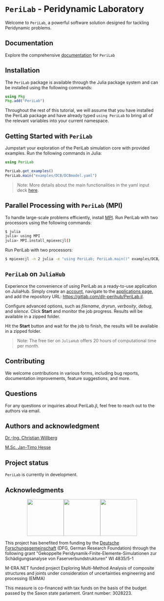 <!--
SPDX-FileCopyrightText: 2023 Christian Willberg <christian.willberg@dlr.de>, Jan-Timo Hesse <jan-timo.hesse@dlr.de>

SPDX-License-Identifier: BSD-3-Clause
-->

# `PeriLab` - Peridynamic Laboratory
Welcome to `PeriLab`, a powerful software solution designed for tackling Peridynamic problems. 

## Documentation

Explore the comprehensive [documentation](https://dlr-perihub.gitlab.io/PeriLab.jl/) for `PeriLab`

## Installation

The `PeriLab`  package is available through the Julia package system and can be installed using the following commands:

```julia
using Pkg
Pkg.add("PeriLab")
```

Throughout the rest of this tutorial, we will assume that you have installed the
PeriLab package and have already typed `using PeriLab` to bring all of the
relevant variables into your current namespace.

## Getting Started with `PeriLab` 

Jumpstart your exploration of the PeriLab simulation core with provided examples. Run the following commands in Julia:

```julia PeriLab
using PeriLab

PeriLab.get_examples()
PeriLab.main("examples/DCB/DCBmodel.yaml")
```
>Note: More details about the main functionalities in the yaml input deck [here](https://gitlab.com/dlr-perihub/PeriLab.jl/-/blob/main/src/Support/Parameters/parameter_handling.jl?ref_type=heads).

## Parallel Processing with `PeriLab` (MPI)

To handle large-scale problems efficiently, install [MPI](https://juliaparallel.org/MPI.jl/stable/usage/). Run PeriLab with two processors using the following commands:

```sh
$ julia
julia> using MPI
julia> MPI.install_mpiexecjl()
```

Run PeriLab with two processors:
```sh
$ mpiexecjl -n 2 julia -e "using PeriLab; PeriLab.main()" examples/DCB/DCBmodel.yaml -v
```

## `PeriLab` on `JuliaHub`

Experience the convenience of using PeriLab as a ready-to-use application on JuliaHub. Simply create an [account](https://juliahub.com), navigate to the [applications page](https://juliahub.com/ui/Applications), and add the repository URL: https://gitlab.com/dlr-perihub/PeriLab.jl.

Configure advanced options, such as _filename_, _dryrun_, _verbosity_, _debug_, and _silence_. Click __Start__ and monitor the job progress. Results will be available in a zipped folder.

Hit the __Start__ button and wait for the job to finish, the results will be available in a zipped folder.

>Note: The free tier on `JuliaHub` offers 20 hours of computational time per month.

## Contributing

We welcome contributions in various forms, including bug reports, documentation improvements, feature suggestions, and more.

## Questions
For any questions or inquiries about PeriLab.jl, feel free to reach out to the authors via email.

## Authors and acknowledgment
[Dr.-Ing. Christian Willberg](mailto::christian.willberg@dlr.de)

[M.Sc. Jan-Timo Hesse](mailto::jan-timo.hesse@dlr.de)

## Project status
`PeriLab` is currently in development.

## Acknowledgments
<p align="center" style="font-size:0;"><!--
  DLR      --><img align="middle" src="https://gitlab.com/dlr-perihub/PeriLab.jl/-/raw/main/assets/slr.jpg" height="120"><!--
  DFG      --><img align="middle" src="https://gitlab.com/dlr-perihub/PeriLab.jl/-/raw/main/assets/dfg.jpg" height="120"><!--
  SACHSEN      --><img align="middle" src="https://gitlab.com/dlr-perihub/PeriLab.jl/-/raw/main/assets/sachsen.jpg" height="120"><!--
  -->
</p>

This project has benefited from funding by the [Deutsche
Forschungsgemeinschaft](https://www.dfg.de/) (DFG, German Research Foundation)
through the following grant "Gekoppelte Peridynamik-Finite-Elemente-Simulationen zur Schädigungsanalyse von
Faserverbundstrukturen" WI 4835/5-1

M-ERA.NET funded project Exploring Multi-Method Analysis of composite structures and joints
under consideration of uncertainties engineering and processing (EMMA)

This measure is co-financed with tax funds on the basis of the budget passed by the Saxon state parlament. Grant number: 3028223.